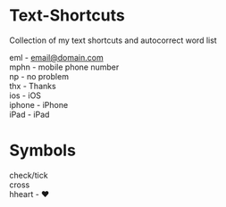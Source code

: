 Text-Shortcuts
==============

Collection of my text shortcuts and autocorrect word list

eml - email@domain.com  
mphn - mobile phone number  
np - no problem  
thx - Thanks  
ios - iOS  
iphone - iPhone  
iPad - iPad  


Symbols
=======
check/tick  
cross  
hheart - ♥  
